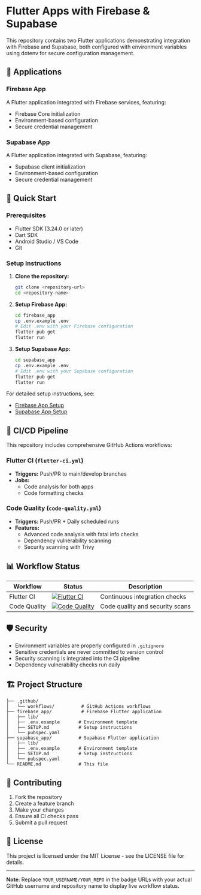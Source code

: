 # Flutter Apps with Firebase & Supabase

This repository contains two Flutter applications demonstrating integration with Firebase and Supabase, both configured with environment variables using dotenv for secure configuration management.

## 📱 Applications

### Firebase App

A Flutter application integrated with Firebase services, featuring:

- Firebase Core initialization
- Environment-based configuration
- Secure credential management

### Supabase App

A Flutter application integrated with Supabase, featuring:

- Supabase client initialization
- Environment-based configuration
- Secure credential management

## 🚀 Quick Start

### Prerequisites

- Flutter SDK (3.24.0 or later)
- Dart SDK
- Android Studio / VS Code
- Git

### Setup Instructions

1. **Clone the repository:**

   ```bash
   git clone <repository-url>
   cd <repository-name>
   ```

2. **Setup Firebase App:**

   ```bash
   cd firebase_app
   cp .env.example .env
   # Edit .env with your Firebase configuration
   flutter pub get
   flutter run
   ```

3. **Setup Supabase App:**
   ```bash
   cd supabase_app
   cp .env.example .env
   # Edit .env with your Supabase configuration
   flutter pub get
   flutter run
   ```

For detailed setup instructions, see:

- [Firebase App Setup](firebase_app/SETUP.md)
- [Supabase App Setup](supabase_app/SETUP.md)

## 🔧 CI/CD Pipeline

This repository includes comprehensive GitHub Actions workflows:

### Flutter CI (`flutter-ci.yml`)

- **Triggers:** Push/PR to main/develop branches
- **Jobs:**
  - Code analysis for both apps
  - Code formatting checks

### Code Quality (`code-quality.yml`)

- **Triggers:** Push/PR + Daily scheduled runs
- **Features:**
  - Advanced code analysis with fatal info checks
  - Dependency vulnerability scanning
  - Security scanning with Trivy

## 📊 Workflow Status

| Workflow     | Status                                                                                                                                                                          | Description                     |
| ------------ | ------------------------------------------------------------------------------------------------------------------------------------------------------------------------------- | ------------------------------- |
| Flutter CI   | [![Flutter CI](https://github.com/YOUR_USERNAME/YOUR_REPO/workflows/Flutter%20CI/badge.svg)](https://github.com/YOUR_USERNAME/YOUR_REPO/actions/workflows/flutter-ci.yml)       | Continuous integration checks   |
| Code Quality | [![Code Quality](https://github.com/YOUR_USERNAME/YOUR_REPO/workflows/Code%20Quality/badge.svg)](https://github.com/YOUR_USERNAME/YOUR_REPO/actions/workflows/code-quality.yml) | Code quality and security scans |

## 🛡️ Security

- Environment variables are properly configured in `.gitignore`
- Sensitive credentials are never committed to version control
- Security scanning is integrated into the CI pipeline
- Dependency vulnerability checks run daily

## 🏗️ Project Structure

```
├── .github/
│   └── workflows/          # GitHub Actions workflows
├── firebase_app/           # Firebase Flutter application
│   ├── lib/
│   ├── .env.example       # Environment template
│   ├── SETUP.md           # Setup instructions
│   └── pubspec.yaml
├── supabase_app/          # Supabase Flutter application
│   ├── lib/
│   ├── .env.example       # Environment template
│   ├── SETUP.md           # Setup instructions
│   └── pubspec.yaml
└── README.md              # This file
```

## 🤝 Contributing

1. Fork the repository
2. Create a feature branch
3. Make your changes
4. Ensure all CI checks pass
5. Submit a pull request

## 📝 License

This project is licensed under the MIT License - see the LICENSE file for details.

---

**Note**: Replace `YOUR_USERNAME/YOUR_REPO` in the badge URLs with your actual GitHub username and repository name to display live workflow status.

